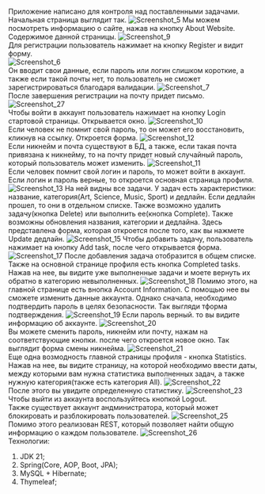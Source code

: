Приложение написано для контроля над поставленными задачами.\
Начальная страница выглядит так.
![Screenshot_5](https://github.com/alexkorep04/Task-Tracker-Application/assets/142980422/5beab4c8-af8c-46b6-847c-238d24efbcd3)
Мы можем посмотреть информацию о сайте, нажав на кнопку About Website. Содержимое данной страницы.
![Screenshot_9](https://github.com/alexkorep04/Task-Tracker-Application/assets/142980422/39332d24-74cf-456d-9ff7-9626e49c3120)\
Для регистрации пользователь нажимает на кнопку Register и видит форму.\
![Screenshot_6](https://github.com/alexkorep04/Task-Tracker-Application/assets/142980422/c6c839ce-d2c0-4be7-a07f-843c6d87f40f)\
Он вводит свои данные, если пароль или логин слишком короткие, а также если такой почты нет, то пользователь не сможет зарегистрироваться благодаря валидации.
![Screenshot_7](https://github.com/alexkorep04/Task-Tracker-Application/assets/142980422/7062ed5f-6729-490b-ab45-4b551b1057f5)\
После завершения регистрации на почту придет письмо.
![Screenshot_27](https://github.com/alexkorep04/Task-Tracker-Application/assets/142980422/8e4841bc-5d19-4c6e-8635-146fd564334b)\
Чтобы войти в  аккаунт пользователь нажимает на кнопку Login стартовой страницы. Открывается окно.
![Screenshot_10](https://github.com/alexkorep04/Task-Tracker-Application/assets/142980422/22cf4627-ba36-4d1e-b248-3d8a80301580)\
Если человек не помнит свой пароль, то он может его восстановить, кликнув на ссылку. Откроется форма.
![Screenshot_12](https://github.com/alexkorep04/Task-Tracker-Application/assets/142980422/3d227fa2-8ed6-4c56-b8a3-6c8035984e9d)\
Если никнейм и почта существуют в БД, а также, если такая почта привязана к никнейму, то на почту придет новый случайный пароль, который пользователь может изменить.
![Screenshot_11](https://github.com/alexkorep04/Task-Tracker-Application/assets/142980422/0447af63-691f-421e-88a1-719814bf7a16)\
Если человек помнит свой логин и пароль, то может войти в аккаунт. Если логин и пароль верные, то откроется основная страница профиля.
![Screenshot_13](https://github.com/alexkorep04/Task-Tracker-Application/assets/142980422/1fcf44f6-3b17-4456-9b75-d1c0dd8a99d3)
На ней видны все задачи. У задач есть характеристики: название, категория(Art, Science, Music, Sport) и дедлайн. Если дедлайн прошел, то они в отдельном списке. Также возможно удалить задачу(кнопка Delete) или выполнить ее(кнопка Complete). Также возможны обновления названия, категории и дедлайна. Здесь представлена форма, которая откроется после того, как вы нажмете Update дедлайн.
![Screenshot_15](https://github.com/alexkorep04/Task-Tracker-Application/assets/142980422/5fc195fc-ae9b-49e3-ab3a-3050faa2f1b0)
Чтобы добавить задачу, пользователь нажимает на кнопку Add task, после чего открывается форма.
![Screenshot_17](https://github.com/alexkorep04/Task-Tracker-Application/assets/142980422/10c7d1d8-8a45-40ef-90b0-48476133a315)
После добавления задача отобразится в общем списке. Также на основной странице профиля есть кнопка Completed tasks. Нажав на нее, вы видите уже выполненные задачи и моете вернуть их обратно в категорию невыполненных.
![Screenshot_18](https://github.com/alexkorep04/Task-Tracker-Application/assets/142980422/d39ff308-62d2-4522-abf5-aae404fb77b2)
Помимо этого, на главной странице есть внопка Account Information. С помощью нее вы сможете изменить данные аккаунта. Однако сначала, необходимо подтвердить пароль в целях безопасности. Так выгляди тформа подтверждения.
![Screenshot_19](https://github.com/alexkorep04/Task-Tracker-Application/assets/142980422/c922303b-520d-4c3a-b313-36aad7935ab7)
Если пароль верный. то вы видите информацию об аккаунте.
![Screenshot_20](https://github.com/alexkorep04/Task-Tracker-Application/assets/142980422/b655d07c-e57b-4186-85e2-5d62feab96ce)\
Вы можете сменить пароль, никнейм или почту, нажам на соответствующие кнопки. после чего откроется новое окно. Так выглядит форма смены никнейма.
![Screenshot_21](https://github.com/alexkorep04/Task-Tracker-Application/assets/142980422/27853d94-d017-408b-8c16-63a0868535c5)\
Еще одна возмодность главной страницы  профиля - кнопка Statistics. Нажав на нее, вы видите страницу, на которой необходимо ввести даты, между которыми вам нужна статистика выполненных задач, а также нужную категория(также есть категория All).
![Screenshot_22](https://github.com/alexkorep04/Task-Tracker-Application/assets/142980422/93376e5e-9632-4f4a-abf6-483fce97e817)\
После этого вы увидите определенную статистику.
![Screenshot_23](https://github.com/alexkorep04/Task-Tracker-Application/assets/142980422/975b66f7-8bd1-4285-8c53-5594b2a92558)\
Чтобы выйти из аккаунта воспользуйтесь кнопкой Logout. \
Также существует аккаунт андминистратора, который может блокировать и разблокировать пользователей.
![Screenshot_25](https://github.com/alexkorep04/Task-Tracker-Application/assets/142980422/187e1c65-f7af-4bfc-9a15-9b0ad4eef32c)\
Помимо этого реализован REST, который позволяет найти общую информацию о каждом пользователе.
![Screenshot_26](https://github.com/alexkorep04/Task-Tracker-Application/assets/142980422/eb815ebf-3c80-45f8-b26e-03b1dc51d54a)\
Технологии:
1) JDK 21;
2) Spring(Core, AOP, Boot, JPA);
3) MySQL + Hibernate;
4) Thymeleaf;

